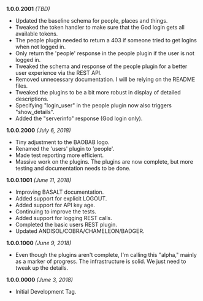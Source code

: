 **1.0.0.2001** *(TBD)*

- Updated the baseline schema for people, places and things.
- Tweaked the token handler to make sure that the God login gets all available tokens.
- The people plugin needed to return a 403 if someone tried to get logins when not logged in.
- Only return the 'people' response in the people plugin if the user is not logged in.
- Tweaked the schema and response of the people plugin for a better user experience via the REST API.
- Removed unnecessary documentation. I will be relying on the README files.
- Tweaked the plugins to be a bit more robust in display of detailed descriptions.
- Specifying "login_user" in the people plugin now also triggers "show_details".
- Added the "serverinfo" response (God login only).

**1.0.0.2000** *(July 6, 2018)*

- Tiny adjustment to the BAOBAB logo.
- Renamed the 'users' plugin to 'people'.
- Made test reporting more efficient.
- Massive work on the plugins. The plugins are now complete, but more testing and documentation needs to be done.

**1.0.0.1001** *(June 11, 2018)*

- Improving BASALT documentation.
- Added support for explicit LOGOUT.
- Added support for API key age.
- Continuing to improve the tests.
- Added support for logging REST calls.
- Completed the basic users REST plugin.
- Updated ANDISOL/COBRA/CHAMELEON/BADGER.

**1.0.0.1000** *(June 9, 2018)*

- Even though the plugins aren't complete, I'm calling this "alpha," mainly as a marker of progress. The infrastructure is solid. We just need to tweak up the details.

**1.0.0.0000** *(June 3, 2018)*

- Initial Development Tag.